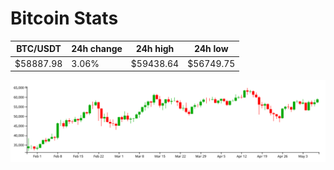 # Bitcoin Stats

BTC/USDT|24h change|24h high|24h low|
|---|---|---|---|
|$58887.98|3.06%|$59438.64|$56749.75|

<img src="./chart.svg">
